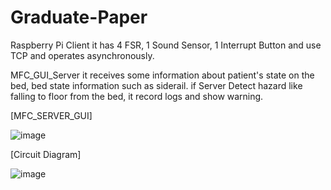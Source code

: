 # Graduate-Paper

Raspberry Pi Client
it has 4 FSR, 1 Sound Sensor, 1 Interrupt Button and use TCP and operates asynchronously.

MFC_GUI_Server
it receives some information about patient's state on the bed, bed state information such as siderail.
if Server Detect hazard like falling to floor from the bed, it record logs and show warning.






[MFC_SERVER_GUI]

![image](https://user-images.githubusercontent.com/73636917/102028411-830ad200-3ded-11eb-81d4-0a2eaef34399.png)


[Circuit Diagram]

![image](https://user-images.githubusercontent.com/73636917/102028350-0b3ca780-3ded-11eb-8695-0f8456d61fae.png)

